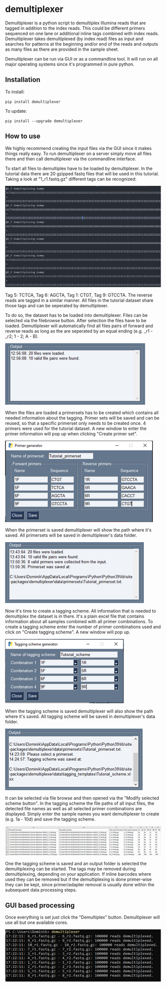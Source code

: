 # demultiplexer
Demultiplexer is a python script to demultiplex Illumina reads that are tagged in addition to the index reads.
This could be different primers sequenced on one lane or additional inline tags combined with index reads.
Demultiplexer takes demultiplexed (by index read) files as input and searches for patterns at the beginning
and/or end of the reads and outputs as many files as there are provided in the sample sheet.

Demultiplexer can be run via GUI or as a commandline tool. It will run on all major operating systems
since it's programmed in pure python.

## Installation
To install:

`pip install demultiplexer`

To update:

`pip install --upgrade demultiplexer`

## How to use
We highly recommend creating the input files via the GUI since it makes things really easy.
To run demultiplexer on a server simply move all files there and then call demultiplexer via
the commandline interface.

To start all files to demultiplex have to be loaded by demultiplexer. In the tutorial data
there are 20 gzipped fastq files that will be used in this tutorial.
Taking a look at "1_r1.fastq.gz" different tags can be recognized:

![](https://github.com/DominikBuchner/demultiplexer/blob/main/tutorial_data/pics/file%20preview.PNG?raw=true)

Tag 5: TCTCA, Tag 6: AGCTA, Tag 1: CTGT, Tag 9: GTCCTA.
The reverse reads are tagged in a similar manner. All files in the tutorial dataset share those tags and can be seperated by demultiplexer.

To do so, the dataset has to be loaded into demultiplexer. Files can be selected via the filebrowse button. After selection the files have to be loaded.
Demutliplexer will automatically find all files pairs of forward and reverse reads as long as the are seperated by an equal ending (e.g. _r1 - _r2; 1 - 2; A - B).

![](https://github.com/DominikBuchner/demultiplexer/blob/main/tutorial_data/pics/loaded%20files.PNG?raw=true)

When the files are loaded a primersets has to be created which contains all needed information about the tagging. Primer sets will be saved and can be reused,
so that a specific primerset only needs to be created once. 4 primers were used for the tutorial dataset. A new window to enter the primer information will pop up
when clicking "Create primer set".

![](https://github.com/DominikBuchner/demultiplexer/blob/main/tutorial_data/pics/primer%20generator.PNG?raw=true)

When the primerset is saved demultiplexer will show the path where it's saved. All primersets will be saved in demultiplexer's data folder.

![](https://github.com/DominikBuchner/demultiplexer/blob/main/tutorial_data/pics/Primerset%20saved.PNG?raw=true)

Now it's time to create a tagging scheme. All information that is needed to demultiplex the dataset is in there. It's a plain excel file
that contains information about all samples combined with all primer combinations. To create a tagging scheme enter the number of primer combinations
used and click on "Create tagging scheme". A new window will pop up.

![](https://github.com/DominikBuchner/demultiplexer/blob/main/tutorial_data/pics/Tagging%20scheme%20generator.PNG?raw=true)

When the tagging scheme is saved demultiplexer will also show the path where it's saved. All tagging scheme will be saved in demultiplexer's data folder.

![](https://github.com/DominikBuchner/demultiplexer/blob/main/tutorial_data/pics/Tagging%20scheme%20saved.PNG?raw=true)

It can be selected via file browse and then opened via the "Modify selected scheme button". In the tagging scheme the file paths of all input files, the detected
file names as well as all selected primer combinations are displayed. Simply enter the sample names you want demultiplexer to create (e.g. 1a - 10d) and save the tagging scheme.

![](https://github.com/DominikBuchner/demultiplexer/blob/main/tutorial_data/pics/Tagging%20scheme.PNG?raw=true)

One the tagging scheme is saved and an output folder is selected the demultiplexing can be started. The tags may be removed during demultiplexing, depending on your application.
If inline barcodes where used they can be removed but if the demultiplexing is done primer-wise they can be kept, since primer/adapter removal is usually done within the
subsequent data processing steps.

## GUI based processing
Once everything is set just click the "Demultiplex" button. Demultiplexer will use all but one available cores.

![](https://github.com/DominikBuchner/demultiplexer/blob/main/tutorial_data/pics/Output%20GUI.PNG?raw=true)
